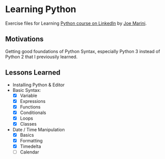 # Learning Python

Exercise files for Learning [Python course on LinkedIn](https://www.linkedin.com/learning/learning-python-2) by [Joe Marini](https://www.linkedin.com/learning/instructors/joe-marini).

## Motivations

Getting good foundations of Python Syntax, especially Python 3 instead of Python 2 that I previousily learned.

## Lessons Learned

- Installing Python & Editor
- Basic Syntax:
  - [x] Variable
  - [x] Expressions
  - [x] Functions
  - [x] Conditionals
  - [x] Loops
  - [x] Classes
- Date / Time Manipulation
  - [x] Basics
  - [x] Formatting
  - [x] Timedelta
  - [ ] Calendar
